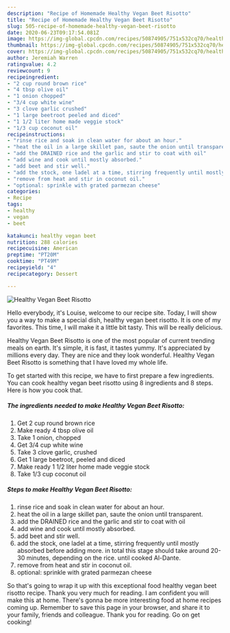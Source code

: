 ```yaml
---
description: "Recipe of Homemade Healthy Vegan Beet Risotto"
title: "Recipe of Homemade Healthy Vegan Beet Risotto"
slug: 505-recipe-of-homemade-healthy-vegan-beet-risotto
date: 2020-06-23T09:17:54.081Z
image: https://img-global.cpcdn.com/recipes/50874905/751x532cq70/healthy-vegan-beet-risotto-recipe-main-photo.jpg
thumbnail: https://img-global.cpcdn.com/recipes/50874905/751x532cq70/healthy-vegan-beet-risotto-recipe-main-photo.jpg
cover: https://img-global.cpcdn.com/recipes/50874905/751x532cq70/healthy-vegan-beet-risotto-recipe-main-photo.jpg
author: Jeremiah Warren
ratingvalue: 4.2
reviewcount: 9
recipeingredient:
- "2 cup round brown rice"
- "4 tbsp olive oil"
- "1 onion chopped"
- "3/4 cup white wine"
- "3 clove garlic crushed"
- "1 large beetroot peeled and diced"
- "1 1/2 liter home made veggie stock"
- "1/3 cup coconut oil"
recipeinstructions:
- "rinse rice and soak in clean water for about an hour."
- "heat the oil in a large skillet pan, saute the onion until transparent."
- "add the DRAINED rice and the garlic and stir to coat with oil"
- "add wine and cook until mostly absorbed."
- "add beet and stir well."
- "add the stock, one ladel at a time, stirring frequently until mostly absorbed before adding more. in total this stage should take around 20-30 minutes, depending on the rice. until cooked Al-Dante."
- "remove from heat and stir in coconut oil."
- "optional: sprinkle with grated parmezan cheese"
categories:
- Recipe
tags:
- healthy
- vegan
- beet

katakunci: healthy vegan beet 
nutrition: 288 calories
recipecuisine: American
preptime: "PT20M"
cooktime: "PT49M"
recipeyield: "4"
recipecategory: Dessert

---
```



![Healthy Vegan Beet Risotto](https://img-global.cpcdn.com/recipes/50874905/751x532cq70/healthy-vegan-beet-risotto-recipe-main-photo.jpg)

Hello everybody, it's Louise, welcome to our recipe site. Today, I will show you a way to make a special dish, healthy vegan beet risotto. It is one of my favorites. This time, I will make it a little bit tasty. This will be really delicious.

Healthy Vegan Beet Risotto is one of the most popular of current trending meals on earth. It's simple, it is fast, it tastes yummy. It's appreciated by millions every day. They are nice and they look wonderful. Healthy Vegan Beet Risotto is something that I have loved my whole life.




To get started with this recipe, we have to first prepare a few ingredients. You can cook healthy vegan beet risotto using 8 ingredients and 8 steps. Here is how you cook that.

<!--inarticleads1-->

##### The ingredients needed to make Healthy Vegan Beet Risotto:

1. Get 2 cup round brown rice
1. Make ready 4 tbsp olive oil
1. Take 1 onion, chopped
1. Get 3/4 cup white wine
1. Take 3 clove garlic, crushed
1. Get 1 large beetroot, peeled and diced
1. Make ready 1 1/2 liter home made veggie stock
1. Take 1/3 cup coconut oil




<!--inarticleads2-->

##### Steps to make Healthy Vegan Beet Risotto:

1. rinse rice and soak in clean water for about an hour.
1. heat the oil in a large skillet pan, saute the onion until transparent.
1. add the DRAINED rice and the garlic and stir to coat with oil
1. add wine and cook until mostly absorbed.
1. add beet and stir well.
1. add the stock, one ladel at a time, stirring frequently until mostly absorbed before adding more. in total this stage should take around 20-30 minutes, depending on the rice. until cooked Al-Dante.
1. remove from heat and stir in coconut oil.
1. optional: sprinkle with grated parmezan cheese




So that's going to wrap it up with this exceptional food healthy vegan beet risotto recipe. Thank you very much for reading. I am confident you will make this at home. There's gonna be more interesting food at home recipes coming up. Remember to save this page in your browser, and share it to your family, friends and colleague. Thank you for reading. Go on get cooking!
